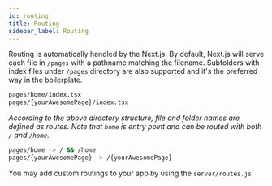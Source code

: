 ```yaml
---
id: routing
title: Routing
sidebar_label: Routing
---
```



Routing is automatically handled by the Next.js. By default, Next.js will serve each file in `/pages` with a pathname matching the filename. Subfolders with index files under `/pages` directory are also supported and it's the preferred way in the boilerplate.
<br>

```sh
pages/home/index.tsx
pages/{yourAwesomePage}/index.tsx
```

*According to the above directory structure, file and folder names are defined as routes.*
*Note that `home` is entry point and can be routed with both `/` and `/home`.*

```sh
pages/home -> / && /home
pages/{yourAwesomePage} -> /{yourAwesomePage}
```

You may add custom routings to your app by using the `server/routes.js`
